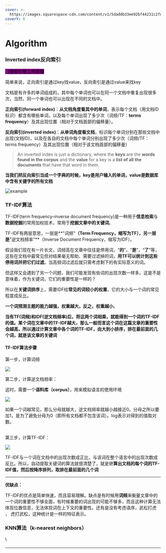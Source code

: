 ```yaml
---
cover: >-
  https://images.squarespace-cdn.com/content/v1/5daddb33ee92bf44231c2fef/1593634997762-75P05A5AKO859N5G9OMU/medical-algorithms.gif
coverY: 0
---
```


# Algorithm

### I**nverted index**反向索引

<mark style="background-color:purple;">（搜索引擎工作原理</mark>

简单来说，正向索引是通过key找value，反向索引是通过value来找key

文档是有许多的单词组成的，其中每个单词也可以在同一个文档中重复出现很多次，当然，同一个单词也可以出现在不同的文档中。

**正向索引(forward index)**：**从文档角度看其中的单词**，表示每个文档（用文档ID标识）都含有哪些单词，以及每个单词出现了多少次（词频/TF：**terms  frequency**）及其出现位置（相对于文档首部的偏移量）。

**反向索引(inverted index)**：**从单词角度看文档**，标识每个单词分别在那些文档中出现(文档ID)，以及在各自的文档中每个单词分别出现了多少次（词频/TF：terms  frequency）及其出现位置（相对于该文档首部的偏移量）

> An inverted index is just a dictionary, where the **keys** are the **words found in the corpus** and the **value** for a key is a **list of all the documents** that have that word in them.

**当我们把反向索引当成一个字典的时候，key是用户输入的单词，value是数据库中含有关键字的所有文档**

![example](https://static.us.edusercontent.com/files/2vV4eOC5105cnsjoxofM1v1j)

### TF-IDF算法

TF-IDF(term frequency–inverse document frequency)是一种用于**信息检索**与**数据挖掘**的常用加权技术，常用于**挖掘文章中的关键词**。

TF-IDF有两层意思，一层是**"词频"**（Term Frequency，缩写为TF），另一层是**"逆文档频率"**（Inverse Document Frequency，缩写为IDF）。

假设我们现在有一片长文，词频高在文章中往往是停用词，“**的**”，“**是**”，“**了**”等，这些在文档中最常见但对结果毫无帮助、需要过滤掉的词，**用TF可以统计到这些停用词并把它们过滤**。当高频词过滤后就只需考虑剩下的有实际意义的词。

但这样又会遇到了另一个问题，我们可能发现有些词的出现次数一样多。这是不是意味着，作为关键词，它们的重要性是一样的？



所以在**关键词排序**上，需要IDF给**常见的词较小的权重**，它的大小与一个词的常见程度成反比。

**一个词预测主题的能力越强，权重越大，反之，权重越小**。



**当有TF(词频)和IDF(逆文档频率)后，将这两个词相乘，就能得到一个词的TF-IDF的值。某个词在文章中的TF-IDF越大，那么一般而言这个词在这篇文章的重要性会越高，所以通过计算文章中各个词的TF-IDF，由大到小排序，排在最前面的几个词，就是该文章的关键词**

#### **TF-IDF算法步骤**

第一步，计算词频

![](https://pic2.zhimg.com/v2-393435b342546a2f1736d1d755adb1cd\_r.jpg)

第二步，计算逆文档频率：

这时，需要一个**语料库（corpus）**，用来模拟语言的使用环境



![](https://pic2.zhimg.com/v2-1d5c436e04f497544d72fec6909a3fad\_r.jpg)

如果一个词越常见，那么分母就越大，逆文档频率就越小越接近0。分母之所以要加1，是为了避免分母为0（即所有文档都不包含该词）。log表示对得到的值取对数。

\
第三步，计算TF-IDF：

![](https://pic3.zhimg.com/80/v2-5560a4b2efa3330021b8b2ef13a471fe\_1440w.jpg)

TF-IDF与一个词在文档中的出现次数成正比，与该词在整个语言中的出现次数成反比。所以，自动提取关键词的算法就很清楚了，就是**计算出文档的每个词的TF-IDF值，然后按降序排列，取排在最前面的几个词**

****

**优缺点：**

TF-IDF的优点是简单快速，而且容易理解。缺点是有时候用**词频**来衡量文章中的一个词的重要性不够全面，有时候重要的词出现的可能不够多，而且这种计算无法体现位置信息，无法体现词在上下文的重要性。还有是没有考虑语序，武松打虎 ， 虎打武松，这种统计是一样的特征表示。

### &#x20;KNN算法（k-nearest neighbors）



\






####

****
